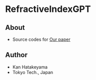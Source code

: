 # RefractiveIndexGPT
## About
- Source codes for [Our paper](https://pubs.rsc.org/en/content/articlelanding/2023/DD/D3DD00138E)

## Author
- Kan Hatakeyama
- Tokyo Tech., Japan
